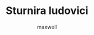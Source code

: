 ---
layout: post
author: maxwell
title: Sturnira ludovici
description: 
tags: []
image: 
  feature: 
  credit: 
  creditlink: 
permalink: sturnira-ludovici
---